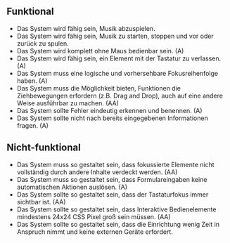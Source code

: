 ## Funktional 
- Das System wird fähig sein, Musik abzuspielen. 
- Das System wird fähig sein, Musik zu starten, stoppen und vor oder zurück zu spulen.
- Das System wird komplett ohne Maus bedienbar sein. (A)
- Das System wird fähig sein, ein Element mit der Tastatur zu verlassen. (A)
- Das System muss eine logische und vorhersehbare Fokusreihenfolge haben. (A)
- Das System muss die Möglichkeit bieten, Funktionen die Ziehbewegungen erfordern (z.B. Drag and Drop), auch auf eine andere Weise ausführbar zu machen. (AA)
- Das System sollte Fehler eindeutig erkennen und benennen. (A)
- Das System sollte nicht nach bereits eingegebenen Informationen fragen. (A)


## Nicht-funktional
- Das System muss so gestaltet sein, dass fokussierte Elemente nicht vollständig durch andere Inhalte verdeckt werden. (AA)
- Das System muss so gestaltet sein, dass Formulareingaben keine automatischen Aktionen auslösen. (A)
- Das System sollte so gestaltet sein, dass der Tastaturfokus immer sichtbar ist. (AA)
- Das System sollte so gestaltet sein, dass Interaktive Bedienelemente mindestens 24x24 CSS Pixel groß sein müssen. (AA)
- Das System sollte so gestaltet sein, dass die Einrichtung wenig Zeit in Anspruch nimmt und keine externen Geräte erfordert.
